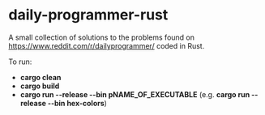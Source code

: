 # daily-programmer-rust
A small collection of solutions to the problems found on https://www.reddit.com/r/dailyprogrammer/ coded in Rust.

To run:

- **cargo clean**
- **cargo build**
- **cargo run --release --bin pNAME_OF_EXECUTABLE** (e.g. **cargo run --release --bin hex-colors**)
